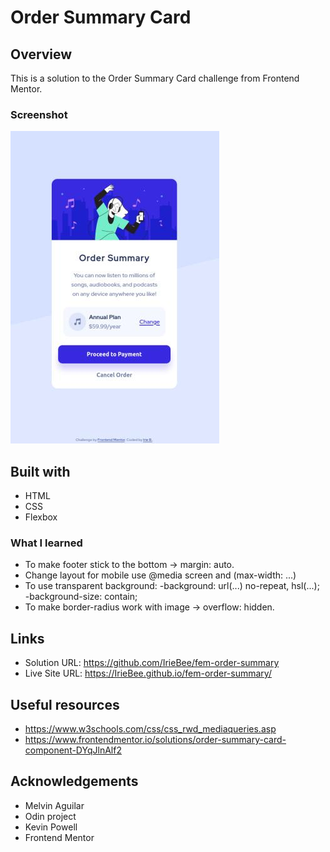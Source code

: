# Order Summary Card

## Overview

This is a solution to the Order Summary Card challenge from Frontend Mentor.

### Screenshot

![screenshot](https://github.com/IrieBee/fem-order-summary/blob/main/images/screenshot.jpg)

## Built with

  * HTML
  * CSS
  * Flexbox

### What I learned

* To make footer stick to the bottom -> margin: auto.
* Change layout for mobile use @media screen and (max-width: ...)
* To use transparent background: 
         -background: url(...) no-repeat, hsl(...);
         -background-size: contain;
* To make border-radius work with image -> overflow: hidden.

## Links

* Solution URL: https://github.com/IrieBee/fem-order-summary
* Live Site URL: https://IrieBee.github.io/fem-order-summary/

## Useful resources
* https://www.w3schools.com/css/css_rwd_mediaqueries.asp
* https://www.frontendmentor.io/solutions/order-summary-card-component-DYqJlnAlf2

## Acknowledgements

* Melvin Aguilar
* Odin project
* Kevin Powell
* Frontend Mentor